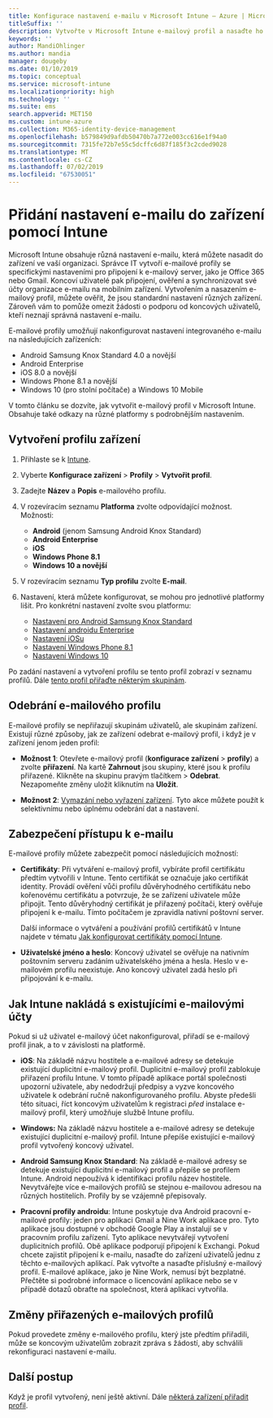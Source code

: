 ```yaml
---
title: Konfigurace nastavení e-mailu v Microsoft Intune – Azure | Microsoft Docs
titleSuffix: ''
description: Vytvořte v Microsoft Intune e-mailový profil a nasaďte ho do zařízení s Androidem Enterprise, iOSem a Windows. Pomocí e-mailového profilu můžete na spravovaných zařízeních nakonfigurovat běžná nastavení e-mailu, například e-mailový server a metodu ověřování při připojení k firemnímu e-mailu.
keywords: ''
author: MandiOhlinger
ms.author: mandia
manager: dougeby
ms.date: 01/10/2019
ms.topic: conceptual
ms.service: microsoft-intune
ms.localizationpriority: high
ms.technology: ''
ms.suite: ems
search.appverid: MET150
ms.custom: intune-azure
ms.collection: M365-identity-device-management
ms.openlocfilehash: b579849d9afdb50470b7a772e003cc616e1f94a0
ms.sourcegitcommit: 7315fe72b7e55c5dcffc6d87f185f3c2cded9028
ms.translationtype: MT
ms.contentlocale: cs-CZ
ms.lasthandoff: 07/02/2019
ms.locfileid: "67530051"
---
```

# <a name="add-email-settings-to-devices-using-intune"></a>Přidání nastavení e-mailu do zařízení pomocí Intune

Microsoft Intune obsahuje různá nastavení e-mailu, která můžete nasadit do zařízení ve vaší organizaci. Správce IT vytvoří e-mailové profily se specifickými nastaveními pro připojení k e-mailový server, jako je Office 365 nebo Gmail. Koncoví uživatelé pak připojení, ověření a synchronizovat své účty organizace e-mailu na mobilním zařízení. Vytvořením a nasazením e-mailový profil, můžete ověřit, že jsou standardní nastavení různých zařízení. Zároveň vám to pomůže omezit žádosti o podporu od koncových uživatelů, kteří neznají správná nastavení e-mailu.

E-mailové profily umožňují nakonfigurovat nastavení integrovaného e-mailu na následujících zařízeních:

- Android Samsung Knox Standard 4.0 a novější
- Android Enterprise
- iOS 8.0 a novější
- Windows Phone 8.1 a novější
- Windows 10 (pro stolní počítače) a Windows 10 Mobile

V tomto článku se dozvíte, jak vytvořit e-mailový profil v Microsoft Intune. Obsahuje také odkazy na různé platformy s podrobnějším nastavením.

## <a name="create-a-device-profile"></a>Vytvoření profilu zařízení

1. Přihlaste se k [Intune](https://go.microsoft.com/fwlink/?linkid=2090973).
2. Vyberte **Konfigurace zařízení** > **Profily** > **Vytvořit profil**.
3. Zadejte **Název** a **Popis** e-mailového profilu.
4. V rozevíracím seznamu **Platforma** zvolte odpovídající možnost. Možnosti:

    - **Android** (jenom Samsung Android Knox Standard)
    - **Android Enterprise**
    - **iOS**
    - **Windows Phone 8.1**
    - **Windows 10 a novější**

5. V rozevíracím seznamu **Typ profilu** zvolte **E-mail**.
6. Nastavení, která můžete konfigurovat, se mohou pro jednotlivé platformy lišit. Pro konkrétní nastavení zvolte svou platformu:

    - [Nastavení pro Android Samsung Knox Standard](email-settings-android.md)
    - [Nastavení androidu Enterprise](email-settings-android-enterprise.md)
    - [Nastavení iOSu](email-settings-ios.md)
    - [Nastavení Windows Phone 8.1](email-settings-windows-phone-8-1.md)
    - [Nastavení Windows 10](email-settings-windows-10.md)

Po zadání nastavení a vytvoření profilu se tento profil zobrazí v seznamu profilů. Dále [tento profil přiřaďte některým skupinám](device-profile-assign.md).

## <a name="remove-an-email-profile"></a>Odebrání e-mailového profilu

E-mailové profily se nepřiřazují skupinám uživatelů, ale skupinám zařízení. Existují různé způsoby, jak ze zařízení odebrat e-mailový profil, i když je v zařízení jenom jeden profil:

- **Možnost 1**: Otevřete e-mailový profil (**konfigurace zařízení** > **profily**) a zvolte **přiřazení**. Na kartě **Zahrnout** jsou skupiny, které jsou k profilu přiřazené. Klikněte na skupinu pravým tlačítkem > **Odebrat**. Nezapomeňte změny uložit kliknutím na **Uložit**.

- **Možnost 2**: [Vymazání nebo vyřazení zařízení](devices-wipe.md). Tyto akce můžete použít k selektivnímu nebo úplnému odebrání dat a nastavení.

## <a name="secure-email-access"></a>Zabezpečení přístupu k e-mailu

E-mailové profily můžete zabezpečit pomocí následujících možností:

- **Certifikáty**: Při vytváření e-mailový profil, vybíráte profil certifikátu předtím vytvořili v Intune. Tento certifikát se označuje jako certifikát identity. Provádí ověření vůči profilu důvěryhodného certifikátu nebo kořenovému certifikátu a potvrzuje, že se zařízení uživatele může připojit. Tento důvěryhodný certifikát je přiřazený počítači, který ověřuje připojení k e-mailu. Tímto počítačem je zpravidla nativní poštovní server.

  Další informace o vytváření a používání profilů certifikátů v Intune najdete v tématu [Jak konfigurovat certifikáty pomocí Intune](certificates-configure.md).

- **Uživatelské jméno a heslo**: Koncový uživatel se ověřuje na nativním poštovním serveru zadáním uživatelského jména a hesla. Heslo v e-mailovém profilu neexistuje. Ano koncový uživatel zadá heslo při připojování k e-mailu.

## <a name="how-intune-handles-existing-email-accounts"></a>Jak Intune nakládá s existujícími e-mailovými účty

Pokud si už uživatel e-mailový účet nakonfiguroval, přiřadí se e-mailový profil jinak, a to v závislosti na platformě.

- **iOS**: Na základě názvu hostitele a e-mailové adresy se detekuje existující duplicitní e-mailový profil. Duplicitní e-mailový profil zablokuje přiřazení profilu Intune. V tomto případě aplikace portál společnosti upozorní uživatele, aby nedodržují předpisy a vyzve koncového uživatele k odebrání ručně nakonfigurovaného profilu. Abyste předešli této situaci, říct koncovým uživatelům k registraci *před* instalace e-mailový profil, který umožňuje službě Intune profilu.

- **Windows:** Na základě názvu hostitele a e-mailové adresy se detekuje existující duplicitní e-mailový profil. Intune přepíše existující e-mailový profil vytvořený koncový uživatel.

- **Android Samsung Knox Standard**: Na základě e-mailové adresy se detekuje existující duplicitní e-mailový profil a přepíše se profilem Intune. Android nepoužívá k identifikaci profilu název hostitele. Nevytvářejte více e-mailových profilů se stejnou e-mailovou adresou na různých hostitelích. Profily by se vzájemně přepisovaly.

- **Pracovní profily androidu**: Intune poskytuje dva Android pracovní e-mailové profily: jeden pro aplikaci Gmail a Nine Work aplikace pro. Tyto aplikace jsou dostupné v obchodě Google Play a instalují se v pracovním profilu zařízení. Tyto aplikace nevytvářejí vytvoření duplicitních profilů. Obě aplikace podporují připojení k Exchangi. Pokud chcete zajistit připojení k e-mailu, nasaďte do zařízení uživatelů jednu z těchto e-mailových aplikací. Pak vytvořte a nasaďte příslušný e-mailový profil. E-mailové aplikace, jako je Nine Work, nemusí být bezplatné. Přečtěte si podrobné informace o licencování aplikace nebo se v případě dotazů obraťte na společnost, která aplikaci vytvořila.

## <a name="changes-to-assigned-email-profiles"></a>Změny přiřazených e-mailových profilů

Pokud provedete změny e-mailového profilu, který jste předtím přiřadili, může se koncovým uživatelům zobrazit zpráva s žádostí, aby schválili rekonfiguraci nastavení e-mailu.

## <a name="next-steps"></a>Další postup

Když je profil vytvořený, není ještě aktivní. Dále [některá zařízení přiřadit profil](device-profile-assign.md).
